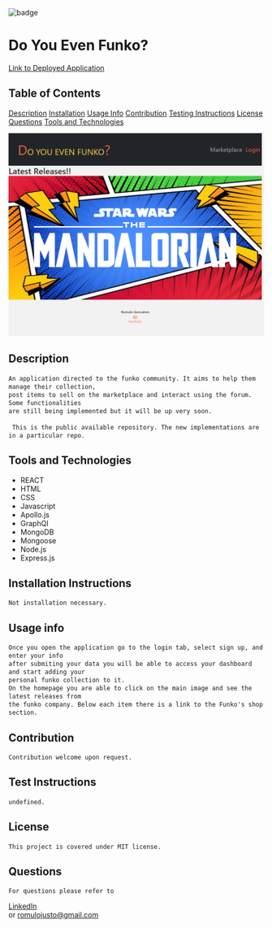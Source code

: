 ![badge](https://img.shields.io/static/v1?label=license&message=MIT&color=<green>)

# Do You Even Funko?

[Link to Deployed Application](https://guarded-sierra-75793.herokuapp.com/)
    
    

## Table of Contents
    
[Description](#description)
[Installation](#installation-instructions)
[Usage Info](#usage-info)
[Contribution](#contribution)
[Testing Instructions](#test-instructions)
[License](#license)
[Questions](#questions)
[Tools and Technologies](#tools-and-technologies)
    
![Screenshot](./client/public/website.png)
## Description
    An application directed to the funko community. It aims to help them manage their collection,
    post items to sell on the marketplace and interact using the forum. Some functionalities 
    are still being implemented but it will be up very soon.

     This is the public available repository. The new implementations are in a particular repo.
## Tools and Technologies
 * REACT
 * HTML
 * CSS
 * Javascript
 * Apollo.js
 * GraphQl
 * MongoDB  
 * Mongoose 
 * Node.js
 * Express.js
    
## Installation Instructions
    Not installation necessary.

## Usage info
    Once you open the application go to the login tab, select sign up, and enter your info 
    after submiting your data you will be able to access your dashboard and start adding your
    personal funko collection to it.
    On the homepage you are able to click on the main image and see the latest releases from
    the funko company. Below each item there is a link to the Funko's shop section.

## Contribution
    Contribution welcome upon request.

## Test Instructions
    undefined.    

## License
    This project is covered under MIT license.

## Questions
    For questions please refer to 
   [LinkedIn](https://www.linkedin.com/in/romulo-goncalves-45602539/)  
    or
    romulojusto@gmail.com
    
